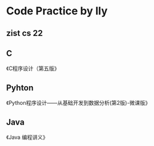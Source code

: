 # Code Practice by lly
## zist cs 22
## C
《C程序设计（第五版》
## Pyhton
《Python程序设计——从基础开发到数据分析(第2版)-微课版》
## Java
《Java 编程讲义》